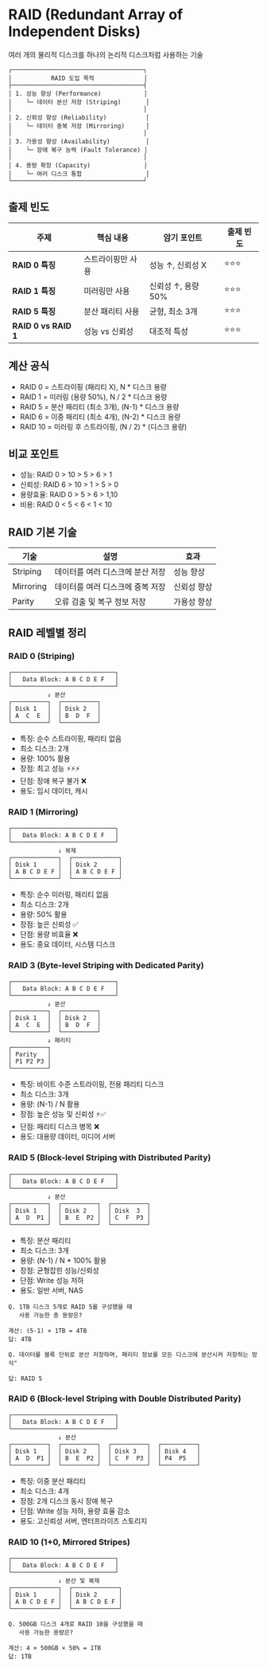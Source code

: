 # RAID (Redundant Array of Independent Disks)

여러 개의 물리적 디스크를 하나의 논리적 디스크처럼 사용하는 기술

```text
┌─────────────────────────────────────┐
│           RAID 도입 목적              │
├─────────────────────────────────────┤
│ 1. 성능 향상 (Performance)            │
│    └─ 데이터 분산 저장 (Striping)       │
│                                     │
│ 2. 신뢰성 향상 (Reliability)           │
│    └─ 데이터 중복 저장 (Mirroring)      │
│                                     │
│ 3. 가용성 향상 (Availability)          │
│    └─ 장애 복구 능력 (Fault Tolerance) │
│                                     │
│ 4. 용량 확장 (Capacity)               │
│    └─ 여러 디스크 통합                  │
└─────────────────────────────────────┘
```

## 출제 빈도

| **주제** | **핵심 내용** | **암기 포인트** | **출제 빈도** |
|------|----------|------------|----------|
| **RAID 0 특징** | 스트라이핑만 사용 | 성능 ↑, 신뢰성 X | ⭐⭐⭐ |
| **RAID 1 특징** | 미러링만 사용 | 신뢰성 ↑, 용량 50% | ⭐⭐⭐ |
| **RAID 5 특징** | 분산 패리티 사용 | 균형, 최소 3개 | ⭐⭐⭐ |
| **RAID 0 vs RAID 1** | 성능 vs 신뢰성 | 대조적 특성 | ⭐⭐⭐ |

## 계산 공식

- RAID 0 = 스트라이핑 (패리티 X), N * 디스크 용량
- RAID 1 = 미러링 (용량 50%), N / 2 * 디스크 용량
- RAID 5 = 분산 패리티 (최소 3개), (N-1) * 디스크 용량
- RAID 6 = 이중 패리티 (최소 4개), (N-2) * 디스크 용량
- RAID 10 = 미러링 후 스트라이핑, (N / 2) * (디스크 용량)

## 비교 포인트

- 성능: RAID 0 > 10 > 5 > 6 > 1
- 신뢰성: RAID 6 > 10 > 1 > 5 > 0
- 용량효율: RAID 0 > 5 > 6 > 1,10
- 비용: RAID 0 < 5 < 6 < 1 < 10

## RAID 기본 기술

| 기술 | 설명 | 효과 |
|------|------|------|
| Striping | 데이터를 여러 디스크에 분산 저장 | 성능 향상|
| Mirroring | 데이터를 여러 디스크에 중복 저장 | 신뢰성 향상 |
| Parity | 오류 검출 및 복구 정보 저장 | 가용성 향상 |

## RAID 레벨별 정리

### RAID 0 (Striping)

```text
┌─────────────────────────────┐
│   Data Block: A B C D E F   │
└─────────────────────────────┘
           ↓ 분산
┌──────────┐  ┌──────────┐
│ Disk 1   │  │ Disk 2   │
│ A  C  E  │  │ B  D  F  │
└──────────┘  └──────────┘
```

- 특징: 순수 스트라이핑, 패리티 없음
- 최소 디스크: 2개
- 용량: 100% 활용
- 장점: 최고 성능 ⚡⚡⚡
- 단점: 장애 복구 불가 ❌
- 용도: 임시 데이터, 캐시

### RAID 1 (Mirroring)

```text
┌─────────────────────────────┐
│   Data Block: A B C D E F   │
└─────────────────────────────┘
              ↓ 복제
┌─────────────┐  ┌─────────────┐
│ Disk 1      │  │ Disk 2      │
│ A B C D E F │  │ A B C D E F │
└─────────────┘  └─────────────┘
```

- 특징: 순수 미러링, 패리티 없음
- 최소 디스크: 2개
- 용량: 50% 활용
- 장점: 높은 신뢰성 ✅
- 단점: 용량 비효율 ❌
- 용도: 중요 데이터, 시스템 디스크

### RAID 3 (Byte-level Striping with Dedicated Parity)

```text
┌─────────────────────────────┐
│   Data Block: A B C D E F   │
└─────────────────────────────┘
           ↓ 분산
┌──────────┐  ┌──────────┐
│ Disk 1   │  │ Disk 2   │
│ A  C  E  │  │ B  D  F  │
└──────────┘  └──────────┘
           ↓ 패리티
┌──────────┐
│ Parity   │
│ P1 P2 P3 │
└──────────┘
```

- 특징: 바이트 수준 스트라이핑, 전용 패리티 디스크
- 최소 디스크: 3개
- 용량: (N-1) / N 활용
- 장점: 높은 성능 및 신뢰성 ⚡✅
- 단점: 패리티 디스크 병목 ❌
- 용도: 대용량 데이터, 미디어 서버

### RAID 5 (Block-level Striping with Distributed Parity)

```text
┌─────────────────────────────┐
│   Data Block: A B C D E F   │
└─────────────────────────────┘
           ↓ 분산
┌──────────┐  ┌──────────┐  ┌──────────┐
│ Disk 1   │  │ Disk 2   │  │ Disk  3  │
│ A  D  P1 │  │ B  E  P2 │  │ C  F  P3 │
└──────────┘  └──────────┘  └──────────┘
```

- 특징: 분산 패리티
- 최소 디스크: 3개
- 용량: (N-1) / N * 100% 활용
- 장점: 균형잡힌 성능/신뢰성
- 단점: Write 성능 저하
- 용도: 일반 서버, NAS

```text
Q. 1TB 디스크 5개로 RAID 5를 구성했을 때 
   사용 가능한 총 용량은?

계산: (5-1) × 1TB = 4TB
답: 4TB

Q. 데이터를 블록 단위로 분산 저장하며, 패리티 정보를 모든 디스크에 분산시켜 저장하는 방식"

답: RAID 5
```
  
### RAID 6 (Block-level Striping with Double Distributed Parity)

```text
┌─────────────────────────────┐
│   Data Block: A B C D E F   │
└─────────────────────────────┘
              ↓ 분산
┌──────────┐  ┌──────────┐  ┌──────────┐  ┌──────────┐
│ Disk 1   │  │ Disk 2   │  │ Disk 3   │  │ Disk 4   │
│ A  D  P1 │  │ B  E  P2 │  │ C  F  P3 │  │ P4  P5   │
└──────────┘  └──────────┘  └──────────┘  └──────────┘
```

- 특징: 이중 분산 패리티
- 최소 디스크: 4개
- 장점: 2개 디스크 동시 장애 복구
- 단점: Write 성능 저하, 용량 효율 감소
- 용도: 고신뢰성 서버, 엔터프라이즈 스토리지

### RAID 10 (1+0, Mirrored Stripes)

```text
┌─────────────────────────────┐
│   Data Block: A B C D E F   │
└─────────────────────────────┘
              ↓ 분산 및 복제
┌─────────────┐  ┌─────────────┐
│ Disk 1      │  │ Disk 2      │
│ A B C D E F │  │ A B C D E F │
└─────────────┘  └─────────────┘
```

```text
Q. 500GB 디스크 4개로 RAID 10을 구성했을 때 
   사용 가능한 용량은?

계산: 4 × 500GB × 50% = 1TB
답: 1TB
```
